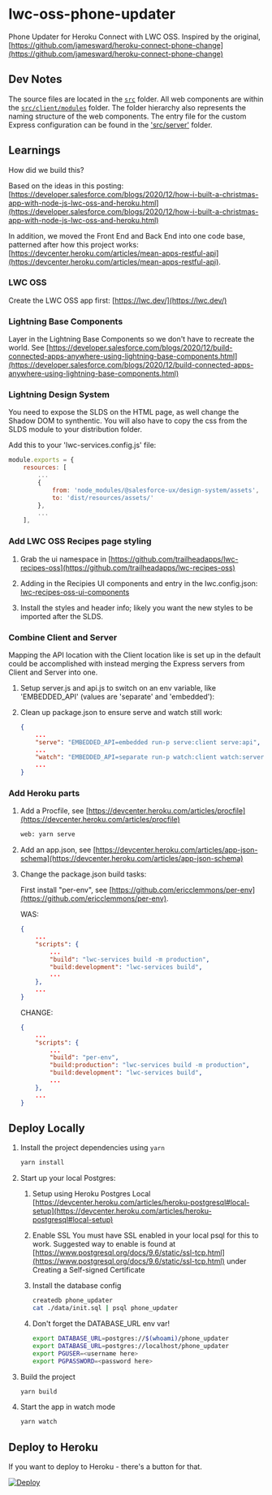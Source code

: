 # lwc-oss-phone-updater

Phone Updater for Heroku Connect with LWC OSS. Inspired by the original, [https://github.com/jamesward/heroku-connect-phone-change](https://github.com/jamesward/heroku-connect-phone-change)

## Dev Notes

The source files are located in the [`src`](./src) folder. All web components are within the [`src/client/modules`](./src/modules) folder. The folder hierarchy also represents the naming structure of the web components. The entry file for the custom Express configuration can be found in the ['src/server'](./src/server) folder.

## Learnings

How did we build this?

Based on the ideas in this posting: [https://developer.salesforce.com/blogs/2020/12/how-i-built-a-christmas-app-with-node-js-lwc-oss-and-heroku.html](https://developer.salesforce.com/blogs/2020/12/how-i-built-a-christmas-app-with-node-js-lwc-oss-and-heroku.html)

In addition, we moved the Front End and Back End into one code base, patterned after how this project works: [https://devcenter.heroku.com/articles/mean-apps-restful-api](https://devcenter.heroku.com/articles/mean-apps-restful-api).

### LWC OSS

Create the LWC OSS app first: [https://lwc.dev/](https://lwc.dev/)

### Lightning Base Components

Layer in the Lightning Base Components so we don't have to recreate the world. See [https://developer.salesforce.com/blogs/2020/12/build-connected-apps-anywhere-using-lightning-base-components.html](https://developer.salesforce.com/blogs/2020/12/build-connected-apps-anywhere-using-lightning-base-components.html)

### Lightning Design System

You need to expose the SLDS on the HTML page, as well change the Shadow DOM to synthentic. You will also have to copy the css from the SLDS module to your distribution folder.

Add this to your 'lwc-services.config.js' file:

```javascript
module.exports = {
    resources: [
        ...
        {
            from: 'node_modules/@salesforce-ux/design-system/assets',
            to: 'dist/resources/assets/'
        },
        ...
    ],
```

### Add LWC OSS Recipes page styling

1. Grab the ui namespace in [https://github.com/trailheadapps/lwc-recipes-oss](https://github.com/trailheadapps/lwc-recipes-oss)

1. Adding in the Recipies UI components and entry in the lwc.config.json: [lwc-recipes-oss-ui-components](https://www.npmjs.com/package/lwc-recipes-oss-ui-components)

1. Install the styles and header info; likely you want the new styles to be imported after the SLDS.

### Combine Client and Server

Mapping the API location with the Client location like is set up in the default could be accomplished with instead merging the Express servers from Client and Server into one.

1. Setup server.js and api.js to switch on an env variable, like 'EMBEDDED_API' (values are 'separate' and 'embedded'):

1. Clean up package.json to ensure serve and watch still work:

    ```json
    {
        ...
        "serve": "EMBEDDED_API=embedded run-p serve:client serve:api",
        ...
        "watch": "EMBEDDED_API=separate run-p watch:client watch:server",
        ...
    }
    ```

### Add Heroku parts

1. Add a Procfile, see [https://devcenter.heroku.com/articles/procfile](https://devcenter.heroku.com/articles/procfile)

    ```sh
    web: yarn serve
    ```

1. Add an app.json, see [https://devcenter.heroku.com/articles/app-json-schema](https://devcenter.heroku.com/articles/app-json-schema)

1. Change the package.json build tasks:

    First install "per-env", see [https://github.com/ericclemmons/per-env](https://github.com/ericclemmons/per-env).

    WAS:

    ```json
    {
        ...
        "scripts": {
            ...
            "build": "lwc-services build -m production",
            "build:development": "lwc-services build",
            ...
        },
        ...
    }
    ```

    CHANGE:

    ```json
    {
        ...
        "scripts": {
            ...
            "build": "per-env",
            "build:production": "lwc-services build -m production",
            "build:development": "lwc-services build",
            ...
        },
        ...
    }
    ```

## Deploy Locally

1. Install the project dependencies using `yarn`

    ```sh
    yarn install
    ```

1. Start up your local Postgres:

    1. Setup using Heroku Postgres Local
       [https://devcenter.heroku.com/articles/heroku-postgresql#local-setup](https://devcenter.heroku.com/articles/heroku-postgresql#local-setup)

    1. Enable SSL
       You must have SSL enabled in your local psql for this to work. Suggested way to enable is found at [https://www.postgresql.org/docs/9.6/static/ssl-tcp.html](https://www.postgresql.org/docs/9.6/static/ssl-tcp.html) under Creating a Self-signed Certificate

    1. Install the database config

        ```sh
        createdb phone_updater
        cat ./data/init.sql | psql phone_updater
        ```

    1. Don't forget the DATABASE_URL env var!

        ```sh
        export DATABASE_URL=postgres://$(whoami)/phone_updater
        export DATABASE_URL=postgres://localhost/phone_updater
        export PGUSER=<username here>
        export PGPASSWORD=<password here>
        ```

1. Build the project

    ```sh
    yarn build
    ```

1. Start the app in watch mode

    ```sh
    yarn watch
    ```

## Deploy to Heroku

If you want to deploy to Heroku - there's a button for that.

[![Deploy](https://www.herokucdn.com/deploy/button.svg)](https://heroku.com/deploy)

